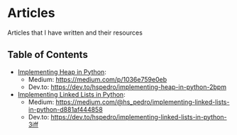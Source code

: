 # Articles

Articles that I have written and their resources

## Table of Contents

* [Implementing Heap in Python](./implementing-heap-in-python/):
    * Medium: https://medium.com/p/1036e759e0eb
    * Dev.to: https://dev.to/hspedro/implementing-heap-in-python-2bpm
* [Implementing Linked Lists in Python](./implementing-linked-lists-in-python/):
    * Medium: https://medium.com/@hs_pedro/implementing-linked-lists-in-python-d881af444858
    * Dev.to: https://dev.to/hspedro/implementing-linked-lists-in-python-3iff
